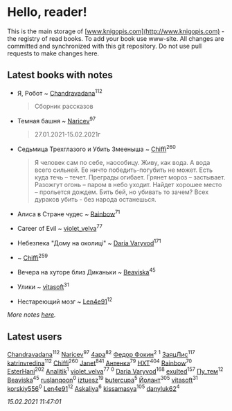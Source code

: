 # Hello, reader!
This is the main storage of [www.knigopis.com](http://www.knigopis.com) - the registry of read books.
To add your book use www-site. All changes are committed and synchronized with this git repository.
Do not use pull requests to make changes here.


## Latest books with notes
* Я, Робот ~ [Chandravadana](users/105/105866022348292919948-google)<sup>112</sup>
    > Сборник рассказов

* Темная башня ~ [Naricev](users/107/107090515204537133928-google)<sup>97</sup>
    > 27.01.2021-15.02.2021г

* Седьмица Трехглазого и Убить Змееныша ~ [Chiffi](users/105/105831994080785626680-google)<sup>260</sup>
    > Я человек сам по себе, наособицу. Живу, как вода. А вода всего сильней. Ее ничто победить-погубить не может. Есть куда течь – течет. Преграды огибает. Грянет мороз – застывает. Разожгут огонь – паром в небо уходит. Найдет хорошее место – прольется дождем.   Бить бей, но убивать то зачем? Всех дураков убить - без народа останешься.

* Алиса в Стране чудес ~ [Rainbow](users/109/109787328219839805802-google)<sup>71</sup>

* Career of Evil ~ [violet_velva](users/116/116961712580551399099-google)<sup>77</sup>

* Небезпека "Дому на околиці" ~ [Daria Varyvod](users/829/829893410524253-facebook)<sup>171</sup>

*  ~ [Chiffi](users/105/105831994080785626680-google)<sup>259</sup>

* Вечера на хуторе близ Диканьки ~ [Beaviska](users/102/10202544960024508-facebook)<sup>45</sup>

* Улики ~ [vitasoft](users/474/47446642-vkontakte)<sup>31</sup>

* Нестареющий мозг ~ [Len4e91](users/254/254448176-yandex)<sup>12</sup>


_More notes [here](latest_books_with_notes.md)._


## Latest users
[Chandravadana](users/105/105866022348292919948-google)<sup>112</sup> 
[Naricev](users/107/107090515204537133928-google)<sup>97</sup> 
[4apa](users/117/117392596378069249667-google)<sup>82</sup> 
[Федор Фокин](users/156/156773887861822636-mailru)<sup>2</sup> 
[](users/186/186567618-vkontakte)<sup>1</sup> 
[ЗаяцЛис](users/112/112388384595246311466-google)<sup>117</sup> 
[katrinvredina](users/233/2336755-vkontakte)<sup>112</sup> 
[Chiffi](users/105/105831994080785626680-google)<sup>260</sup> 
[Janet](users/108/108113656204404967440-google)<sup>841</sup> 
[Антенка](users/118/118158645037334943900-google)<sup>79</sup> 
[HXT](users/100/100002563462782-facebook)<sup>404</sup> 
[Rainbow](users/109/109787328219839805802-google)<sup>70</sup> 
[EsterHani](users/305/30558181-vkontakte)<sup>202</sup> 
[Analitik](users/113/113800812165461458876-google)<sup>1</sup> 
[violet_velva](users/116/116961712580551399099-google)<sup>77</sup> 
[](users/114/114865563932927404098-google)<sup>0</sup> 
[Daria Varyvod](users/829/829893410524253-facebook)<sup>168</sup> 
[exulted](users/100/100599204551896265722-google)<sup>157</sup> 
[Пу_тем](users/344/3448154788585127-facebook)<sup>12</sup> 
[Beaviska](users/102/10202544960024508-facebook)<sup>45</sup> 
[ruslanqoon](users/104/104889302-vkontakte)<sup>0</sup> 
[iztuesz](users/100/100877468102766148730-google)<sup>19</sup> 
[butercupa](users/193/193697993-vkontakte)<sup>5</sup> 
[Йолант](users/104/104690883692185089260-google)<sup>305</sup> 
[vitasoft](users/474/47446642-vkontakte)<sup>31</sup> 
[korskiy556](users/500/500590279-yandex)<sup>0</sup> 
[Len4e91](users/254/254448176-yandex)<sup>12</sup> 
[Askaliya](users/326/326783541-vkontakte)<sup>6</sup> 
[kissamasya](users/684/68439978-vkontakte)<sup>105</sup> 
[danyluk62](users/374/374149854-vkontakte)<sup>4</sup> 


_15.02.2021 11:47:01_
